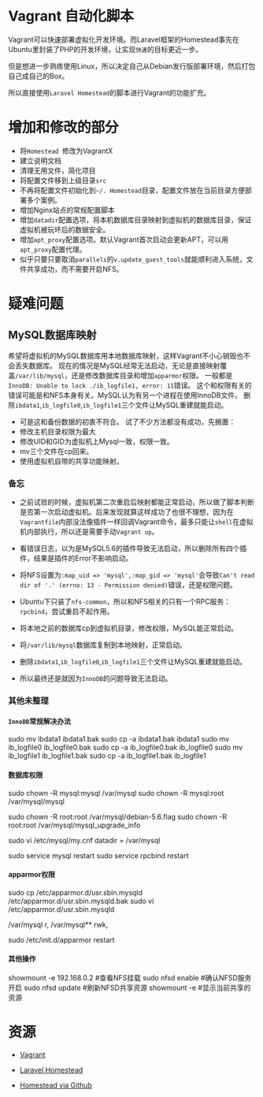 # Vagrant 自动化脚本

Vagrant可以快速部署虚拟化开发环境。而Laravel框架的Homestead事先在Ubuntu里封装了PHP的开发环境，让实现`快速`的目标更近一步。

但是想进一步熟练使用Linux，所以决定自己从Debian发行版部署环境，然后打包自己成自己的Box。

所以直接使用`Laravel Homestead`的脚本进行Vagrant的功能扩充。

# 增加和修改的部分

- 将`Homestead `修改为VagrantX
- 建立说明文档
- 清理无用文件，简化项目
- 将配置文件移到上级目录`src`
- 不再将配置文件初始化到`~/. Homestead`目录，配置文件放在当前目录方便部署多个案例。
- 增加Nginx站点的常规配置脚本
- 增加`datadir`配置选项，将本机数据库目录映射到虚拟机的数据库目录，保证虚拟机被玩坏后的数据安全。
- 增加`apt_proxy`配置选项。默认Vagrant首次启动会更新APT，可以用`apt_proxy`配置代理。
- 似乎只要只要取消`parallels`的`v.update_guest_tools`就能顺利进入系统，文件共享成功，而不需要开启NFS。

# 疑难问题

## MySQL数据库映射
希望将虚拟机的MySQL数据库用本地数据库映射，这样Vagrant不小心销毁也不会丢失数据库。
现在的情况是MySQL经常无法启动，无论是直接映射覆盖`/var/lib/mysql`，还是修改数据库目录和增加`apparmor`权限。
一般都是`InnoDB: Unable to lock ./ib_logfile1, error: 11`错误。
这个和权限有关的错误可能是和NFS本身有关。MySQL认为有另一个进程在使用InnoDB文件。
删除`ibdata1`,`ib_logfile0`,`ib_logfile1`三个文件让MySQL重建就能启动。

- 可是这和备份数据的初衷不符合。
试了不少方法都没有成功，先搁置：
- 修改主机目录权限为最大
- 修改UID和GID为虚拟机上Mysql一致，权限一致。
- mv三个文件在cp回来。
- 使用虚拟机自带的共享功能映射。

### 备忘
 - 之前试验的时候，虚拟机第二次重启后映射都能正常启动，所以做了脚本判断是否第一次启动虚拟机。后来发现就算这样成功了也很不理想，因为在`Vagrantfile`内部没法像插件一样回调Vagrant命令，最多只能让`shell`在虚拟机内部执行，所以还是需要手动`Vagrant up`。

 - 看错误日志，以为是MySQL5.6的插件导致无法启动，所以删除所有四个插件，结果是插件的Error不影响启动。

 - 将NFS设置为`:map_uid => 'mysql',:map_gid => 'mysql'`会导致`Can't read dir of '.' (errno: 13 - Permission denied)`错误，还是权限问题。

 - Ubuntu下只装了`nfs-common`，所以和NFS相关的只有一个RPC服务：`rpcbind`，尝试重启不起作用。
 
 - 将本地之前的数据库cp到虚拟机目录，修改权限，MySQL能正常启动。

 - 将`/var/lib/mysql`数据库复制到本地映射，正常启动。

 - 删除`ibdata1`,`ib_logfile0`,`ib_logfile1`三个文件让MySQL重建就能启动。

 - 所以最终还是就因为`InnoDB`的问题导致无法启动。

### 其他未整理

#### `InnoDB`常规解决办法

sudo mv ibdata1 ibdata1.bak
sudo cp -a ibdata1.bak ibdata1
sudo mv ib_logfile0 ib_logfile0.bak
sudo cp -a ib_logfile0.bak ib_logfile0
sudo mv ib_logfile1 ib_logfile1.bak
sudo cp -a ib_logfile1.bak ib_logfile1

#### 数据库权限

sudo chown -R mysql:mysql /var/mysql
sudo chown -R mysql:root /var/mysql/mysql

sudo chown -R root:root /var/mysql/debian-5.6.flag
sudo chown -R root:root /var/mysql/mysql_upgrade_info

sudo vi /etc/mysql/my.cnf
datadir = /var/mysql

sudo service mysql restart
sudo service rpcbind restart

#### apparmor权限
sudo cp /etc/apparmor.d/usr.sbin.mysqld /etc/apparmor.d/usr.sbin.mysqld.bak
sudo vi /etc/apparmor.d/usr.sbin.mysqld

/var/mysql r,
/var/mysql** rwk,

sudo /etc/init.d/apparmor restart

#### 其他操作

showmount -e 192.168.0.2 #查看NFS挂载
sudo nfsd enable #确认NFSD服务开启
sudo nfsd update #刷新NFSD共享资源
showmount -e #显示当前共享的资源

# 资源

- [Vagrant](http://www.vagrantup.com/)

- [Laravel Homestead](http://laravel.com/docs/homestead)

- [Homestead via Github](https://github.com/laravel/homestead)
